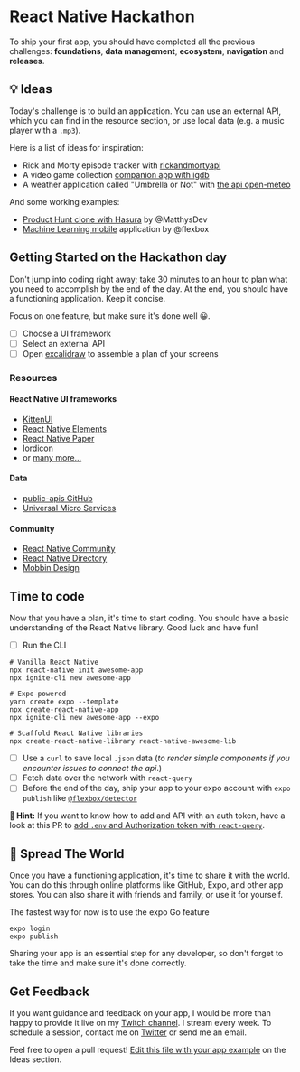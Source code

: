 # React Native Hackathon

To ship your first app, you should have completed all the previous challenges: **foundations**, **data management**, **ecosystem**, **navigation** and **releases**.

## 💡 Ideas

Today's challenge is to build an application. You can use an external API, which you can find in the resource section, or use local data (e.g. a music player with a `.mp3`).

Here is a list of ideas for inspiration:

- Rick and Morty episode tracker with [rickandmortyapi](https://rickandmortyapi.com/)
- A video game collection [companion app with igdb](https://api-docs.igdb.com/)
- A weather application called "Umbrella or Not" with [the api open-meteo](https://open-meteo.com/)

And some working examples:

- [Product Hunt clone with Hasura](https://github.com/flexbox/react-native-bootcamp/tree/main/hackathon/react-native-heroes) by @MatthysDev
- [Machine Learning mobile](https://github.com/flexbox/machine-learning-with-javascript/tree/master/vision) application by @flexbox

## Getting Started on the Hackathon day

Don't jump into coding right away; take 30 minutes to an hour to plan what you need to accomplish by the end of the day. At the end, you should have a functioning application. Keep it concise.

Focus on one feature, but make sure it's done well 😀.

- [ ] Choose a UI framework
- [ ] Select an external API
- [ ] Open [excalidraw](https://excalidraw.com/) to assemble a plan of your screens

### Resources

#### React Native UI frameworks

- [KittenUI](https://akveo.github.io/react-native-ui-kitten/docs/guides/getting-started#manual-installation)
- [React Native Elements](https://reactnativeelements.com/docs/)
- [React Native Paper](https://callstack.github.io/react-native-paper/)
- [lordicon](https://lordicon.com/)
- or [many more...](https://github.com/flexbox/react-native-bootcamp/tree/main/hackathon/ui-tier-list)

#### Data

- [public-apis GitHub](https://github.com/public-apis/public-apis)
- [Universal Micro Services](https://m3o.com/explore)

#### Community

- [React Native Community](https://github.com/react-native-community)
- [React Native Directory](https://reactnative.directory/)
- [Mobbin Design](https://mobbin.design/)

## Time to code

Now that you have a plan, it's time to start coding. You should have a basic understanding of the React Native library. Good luck and have fun!

- [ ] Run the CLI

```console
# Vanilla React Native
npx react-native init awesome-app
npx ignite-cli new awesome-app

# Expo-powered
yarn create expo --template
npx create-react-native-app
npx ignite-cli new awesome-app --expo

# Scaffold React Native libraries
npx create-react-native-library react-native-awesome-lib
```

- [ ] Use a `curl` to save local `.json` data (_to render simple components if you encounter issues to connect the api_.)
- [ ] Fetch data over the network with `react-query`
- [ ] Before the end of the day, ship your app to your expo account with `expo publish` like [`@flexbox/detector`](https://expo.dev/@flexbox/detector)

**🔭 Hint:** If you want to know how to add and API with an auth token, have a look at this PR to [add `.env` and Authorization token with `react-query`](https://github.com/flexbox/react-native-bootcamp/pull/76).

## 🚀 Spread The World

Once you have a functioning application, it's time to share it with the world. You can do this through online platforms like GitHub, Expo, and other app stores. You can also share it with friends and family, or use it for yourself.

The fastest way for now is to use the expo Go feature

```console
expo login
expo publish
```

Sharing your app is an essential step for any developer, so don't forget to take the time and make sure it's done correctly.

## Get Feedback

If you want guidance and feedback on your app, I would be more than happy to provide it live on my [Twitch channel](https://www.twitch.tv/flexboxlive/videos?filter=all&sort=time). I stream every week. To schedule a session, contact me on [Twitter](https://twitter.com/flexbox_) or send me an email.

Feel free to open a pull request! [Edit this file with your app example](https://github.com/flexbox/react-native-workshop/tree/main/hackathon) on the Ideas section.
